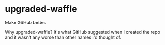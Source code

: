 # upgraded-waffle
Make GitHub better.

Why upgraded-waffle? It's what GitHub suggested when I created the repo and it wasn't any worse than other names I'd thought of.